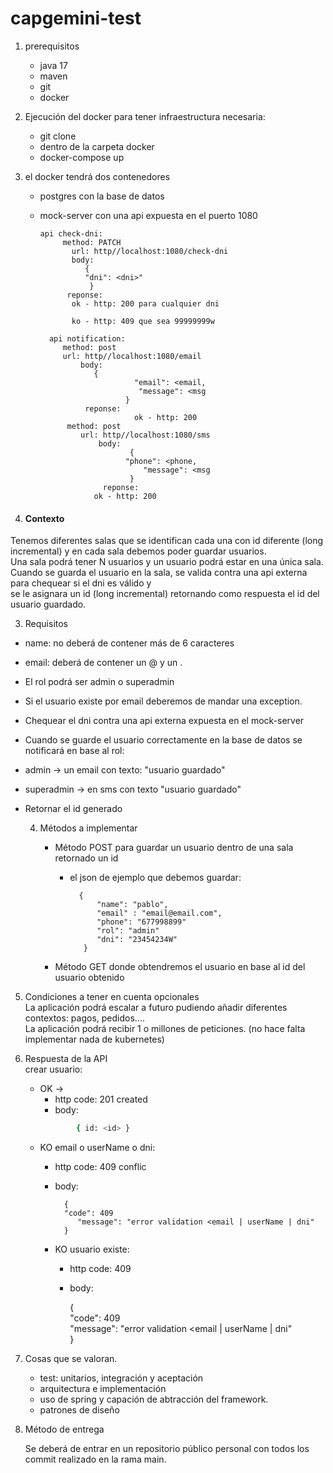 
# capgemini-test

1. prerequisitos
   - java 17
   - maven
   - git
   - docker



1. Ejecución del docker para tener infraestructura necesaria:
   - git clone <repo>
   - dentro de la carpeta docker
   - docker-compose up



2. el docker tendrá dos contenedores     
   - postgres con la base de datos   
   - mock-server con una api expuesta en el puerto 1080

   
   
         api check-dni:   
              method: PATCH  
                url: http//localhost:1080/check-dni
                body:                  
                   {  
                   "dni": <dni>"
                    } 
               reponse:                   
                ok - http: 200 para cualquier dni  
   
                ko - http: 409 que sea 99999999w               
   
           api notification:   
              method: post  
              url: http//localhost:1080/email  
                  body:                   
                     {  
                              "email": <email, 
                               "message": <msg
                            } 
                   reponse:                   
                              ok - http: 200  
               method: post  
                  url: http//localhost:1080/sms
                      body:                
                             {  
                            "phone": <phone,
                                "message": <msg
                             } 
                       reponse:     
                     ok - http: 200




2.  #### Contexto #####  
Tenemos diferentes salas que se identifican cada una con id diferente (long incremental) y en cada sala debemos poder guardar usuarios.  
Una sala podrá tener N usuarios y un usuario podrá estar en una única sala. Cuando se guarda el usuario en la sala, se valida contra una api externa para chequear si el dni es válido y  
se le asignara un id (long incremental) retornando como respuesta el id del usuario guardado.
 


3. Requisitos

- name: no deberá de contener más de 6 caracteres
- email: deberá de contener un @ y un .
- El rol podrá ser admin o superadmin
- Si el usuario existe por email deberemos de mandar una exception.
- Chequear el dni contra una api externa expuesta en el mock-server
- Cuando se guarde el usuario correctamente en la base de datos se notificará en base al rol:
- admin -> un email con texto: "usuario guardado"
-	superadmin -> en sms con texto "usuario guardado"
- Retornar el id generado

  4. Métodos a implementar

     - Método POST para guardar un usuario dentro de una sala  retornado un id
       - el json de ejemplo que debemos guardar:

               {  
                   "name": "pablo",  
                   "email" : "email@email.com",  
                   "phone": "677998899"  
                   "rol": "admin"  
                   "dni": "23454234W"  
                } 
     - Método GET donde obtendremos el usuario en base al id del usuario obtenido


5. Condiciones a tener en cuenta opcionales  
   La aplicación podrá escalar a futuro pudiendo añadir diferentes contextos: pagos, pedidos....  
   La aplicación podrá recibir 1 o millones de peticiones. (no hace falta implementar nada de kubernetes)

7. Respuesta de la API  
   crear usuario:
   -  OK ->
      - http code: 201 created
      -  body:
       ```sh
               { id: <id> } 
       ```
   -  KO email o userName o dni:
      -  http code: 409 conflic
      -  body:

               {  
               "code": 409  
                  "message": "error validation <email | userName | dni"  
               } 


      - KO usuario existe:  
         -  http code: 409  
         -  body: 
         
               {  
                 "code": 409  
                    "message": "error validation <email | userName | dni"  
                 } 


8. Cosas que se valoran.

   - test: unitarios, integración y aceptación
   - arquitectura e implementación
   - uso de spring y capación de abtracción del framework.
   - patrones de diseño

9. Método de entrega

   Se deberá de entrar en un repositorio público personal con todos los commit realizado en la rama main.
